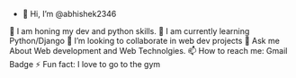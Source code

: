 - 👋 Hi, I’m @abhishek2346

🔭 I am honing my dev and python skills.
🌱 I am currently learning Python/Django
👯 I’m looking to collaborate in web dev projects
💬 Ask me About Web development and Web Technolgies.
📫 How to reach me: Gmail Badge
⚡ Fun fact: I love to go to the gym
